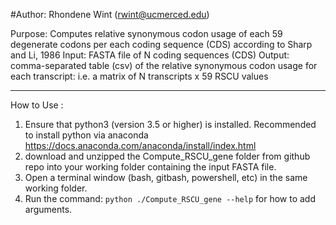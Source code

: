 #Author: Rhondene Wint (rwint@ucmerced.edu)

Purpose: Computes relative synonymous codon usage of each 59 degenerate codons per each coding sequence (CDS)
            according to Sharp and Li, 1986
Input:  FASTA file of N coding sequences (CDS)
Output: comma-separated table (csv) of the relative synonymous codon usage for each transcript: i.e. a matrix of N transcripts x 59 RSCU values
******************************************************************************************************
How to Use :
1. Ensure that python3 (version 3.5 or higher) is installed. 
	Recommended to install python via anaconda https://docs.anaconda.com/anaconda/install/index.html
2. download and unzipped the Compute_RSCU_gene folder from github repo into your working folder containing the input FASTA file.
3. Open a terminal window (bash, gitbash, powershell, etc) in the same working folder.
4. Run the command: `python ./Compute_RSCU_gene --help`  for how to add arguments.

